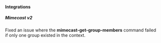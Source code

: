 
#### Integrations
##### Mimecast v2
Fixed an issue where the **mimecast-get-group-members** command failed if only one group existed in the context.
